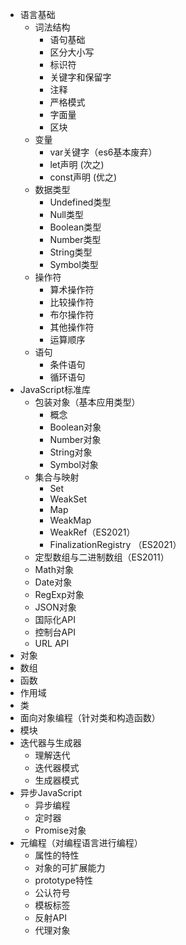 * 语言基础
  * 词法结构
    * 语句基础
    * 区分大小写
    * 标识符
    * 关键字和保留字
    * 注释
    * 严格模式
    * 字面量
    * 区块
  * 变量
    * var关键字（es6基本废弃）
    * let声明 (次之)
    * const声明 (优之)
  * 数据类型
  	* Undefined类型
  	* Null类型
  	* Boolean类型
    * Number类型
  	* String类型
  	* Symbol类型
  * 操作符
    * 算术操作符
  	* 比较操作符
    * 布尔操作符
  	* 其他操作符
  	* 运算顺序
  * 语句
    * 条件语句
    * 循环语句
* JavaScript标准库
  * 包装对象（基本应用类型）
    * 概念
    * Boolean对象
    * Number对象
    * String对象
    * Symbol对象
  * 集合与映射
    * Set
    * WeakSet
    * Map
    * WeakMap
    * WeakRef（ES2021）
    * FinalizationRegistry （ES2021）
  * 定型数组与二进制数组（ES2011）
  * Math对象
  * Date对象
  * RegExp对象
  * JSON对象
  * 国际化API
  * 控制台API
  * URL API
* 对象
* 数组
* 函数
* 作用域
* 类
* 面向对象编程（针对类和构造函数）
* 模块
* 迭代器与生成器
  * 理解迭代
  * 迭代器模式
  * 生成器模式
* 异步JavaScript
  * 异步编程
  * 定时器
  * Promise对象
* 元编程（对编程语言进行编程）
  * 属性的特性
  * 对象的可扩展能力
  * prototype特性
  * 公认符号
  * 模板标签
  * 反射API
  * 代理对象
  